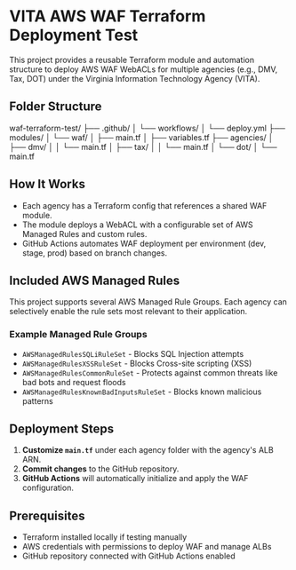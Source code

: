 # VITA AWS WAF Terraform Deployment Test

This project provides a reusable Terraform module and automation structure to deploy AWS WAF WebACLs for multiple agencies (e.g., DMV, Tax, DOT) under the Virginia Information Technology Agency (VITA).

## Folder Structure

waf-terraform-test/
├── .github/
│   └── workflows/
│       └── deploy.yml
├── modules/
│   └── waf/
│       ├── main.tf
│       ├── variables.tf
├── agencies/
│   ├── dmv/
│   │   └── main.tf
│   ├── tax/
│   │   └── main.tf
│   └── dot/
│       └── main.tf

##  How It Works

- Each agency has a Terraform config that references a shared WAF module.
- The module deploys a WebACL with a configurable set of AWS Managed Rules and custom rules.
- GitHub Actions automates WAF deployment per environment (dev, stage, prod) based on branch changes.

##  Included AWS Managed Rules

This project supports several AWS Managed Rule Groups. Each agency can selectively enable the rule sets most relevant to their application.

###  Example Managed Rule Groups

- `AWSManagedRulesSQLiRuleSet` - Blocks SQL Injection attempts
- `AWSManagedRulesXSSRuleSet` - Blocks Cross-site scripting (XSS)
- `AWSManagedRulesCommonRuleSet` - Protects against common threats like bad bots and request floods
- `AWSManagedRulesKnownBadInputsRuleSet` - Blocks known malicious patterns

## Deployment Steps

1. **Customize `main.tf`** under each agency folder with the agency's ALB ARN.
2. **Commit changes** to the GitHub repository.
3. **GitHub Actions** will automatically initialize and apply the WAF configuration.

## Prerequisites

- Terraform installed locally if testing manually
- AWS credentials with permissions to deploy WAF and manage ALBs
- GitHub repository connected with GitHub Actions enabled